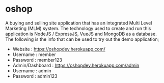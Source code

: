 # oshop

A buying and selling site application that has an integrated Multi Level Marketing (MLM) system. The technology used to create and run this application is NodeJS / ExpressJS, VueJS and MongoDB as a database. The following is the info that can be used to try out the demo application;

- Website			    : https://oshopdev.herokuapp.com/
- Username			  : member
- Password			  : member123
- Admin/Dashboard : https://oshopdev.herokuapp.com/admin
- Username			  : admin
- Password			  : admin123
